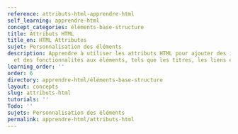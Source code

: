 ```yaml
---
reference: attributs-html-apprendre-html
self_learning: apprendre-html
concept_categories: éléments-base-structure
title: Attributs HTML
title_en: HTML Attributes
sujet: Personnalisation des éléments
description: Apprendre à utiliser les attributs HTML pour ajouter des informations
  et des fonctionnalités aux éléments, tels que les titres, les liens et les images.
learning_order: ''
order: 6
directory: apprendre-html/éléments-base-structure
layout: concepts
slug: attributs-html
tutorials: ''
Todo: ''
sujets: Personnalisation des éléments
permalink: apprendre-html/attributs-html
---
```

